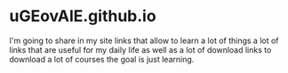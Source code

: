 # uGEovAlE.github.io
I'm going to share in my site links that allow to learn a lot of things a lot of links that are useful for my daily life as well as a lot of download links to download a lot of courses the goal is just learning.
